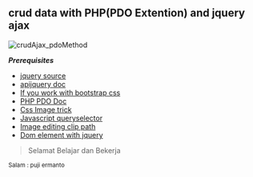 ## crud data with PHP(PDO Extention) and jquery ajax  
![crudAjax_pdoMethod](https://raw.githubusercontent.com/codesyariah122/crud-data-with-php-PDO-Jquery-ajax/with_react_button/assets/crud_ajax_with_react_button.gif)  


***Prerequisites***  
<ul>
  <li><a href="https://code.jquery.com/">jquery source</a></li>
  <li><a href="https://api.jquery.com/">apijquery doc</a></li>  
  <li><a href="https://www.w3schools.com/bootstrap4/bootstrap_get_started.asp">If you work with bootstrap css</a></li>
  <li><a href="https://www.php.net/manual/en/book.pdo.php">PHP PDO Doc</a></li>
  <li><a href="https://www.w3schools.com/howto/howto_css_flip_image.asp">Css Image trick</a></li>
  <li><a href="https://www.w3schools.com/jsref/met_document_queryselector.asp">Javascript queryselector</a></li>
  <li><a href="https://bennettfeely.com/clippy/">Image editing clip path</a></li>
  <li><a href="https://stackoverflow.com/questions/33520137/how-to-change-text-inside-a-label-tag-using-jquery">Dom element with jquery</a></li>
</ul>

<blockquote>Selamat Belajar dan Bekerja</blockquote>
<small>Salam : puji ermanto</small>
